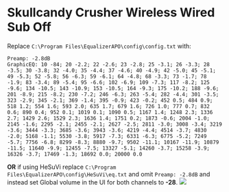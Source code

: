 # Skullcandy Crusher Wireless Wired Sub Off
Replace `C:\Program Files\EqualizerAPO\config\config.txt` with:
```
Preamp: -2.8dB
GraphicEQ: 10 -84; 20 -2.2; 22 -2.6; 23 -2.8; 25 -3.1; 26 -3.3; 28 -3.5; 30 -3.8; 32 -4.0; 35 -4.4; 37 -4.6; 40 -4.9; 42 -5.0; 45 -5.1; 49 -5.3; 52 -5.8; 56 -6.3; 59 -6.1; 64 -4.8; 68 -3.3; 73 -1.7; 78 -1.9; 83 -3.4; 89 -5.4; 95 -6.6; 102 -6.9; 109 -7.3; 117 -8.2; 125 -9.6; 134 -10.5; 143 -10.9; 153 -10.5; 164 -9.3; 175 -10.2; 188 -9.6; 201 -8.9; 215 -8.2; 230 -7.2; 246 -6.3; 263 -5.4; 282 -4.4; 301 -3.5; 323 -2.9; 345 -2.1; 369 -1.4; 395 -0.9; 423 -0.2; 452 0.5; 484 0.9; 518 1.2; 554 1.6; 593 2.0; 635 1.7; 679 1.6; 726 1.0; 777 0.7; 832 0.6; 890 0.4; 952 0.1; 1019 0.1; 1090 0.5; 1167 1.4; 1248 2.3; 1336 2.7; 1429 2.6; 1529 2.3; 1636 1.4; 1751 0.2; 1873 -0.6; 2004 -1.0; 2145 -1.6; 2295 -2.1; 2455 -2.1; 2627 -2.5; 2811 -3.0; 3008 -3.4; 3219 -3.6; 3444 -3.3; 3685 -3.6; 3943 -3.6; 4219 -4.4; 4514 -3.7; 4830 -2.0; 5168 -1.1; 5530 -3.8; 5917 -7.3; 6331 -6.3; 6775 -5.2; 7249 -5.7; 7756 -6.8; 8299 -8.3; 8880 -9.7; 9502 -11.1; 10167 -11.9; 10879 -11.5; 11640 -9.9; 12455 -7.5; 13327 -5.1; 14260 -3.7; 15258 -3.9; 16326 -3.7; 17469 -1.3; 18692 0.0; 20000 0.0
```
**OR** if using HeSuVi replace `C:\Program Files\EqualizerAPO\config\HeSuVi\eq.txt` and omit `Preamp: -2.8dB` and instead set Global volume in the UI for both channels to **-28**.
![](https://raw.githubusercontent.com/jaakkopasanen/AutoEq/master/results/Sonoma%20Model%20One/innerfidelity/onear/Skullcandy%20Crusher%20Wireless%20Wired%20Sub%20Off/Skullcandy%20Crusher%20Wireless%20Wired%20Sub%20Off.png)